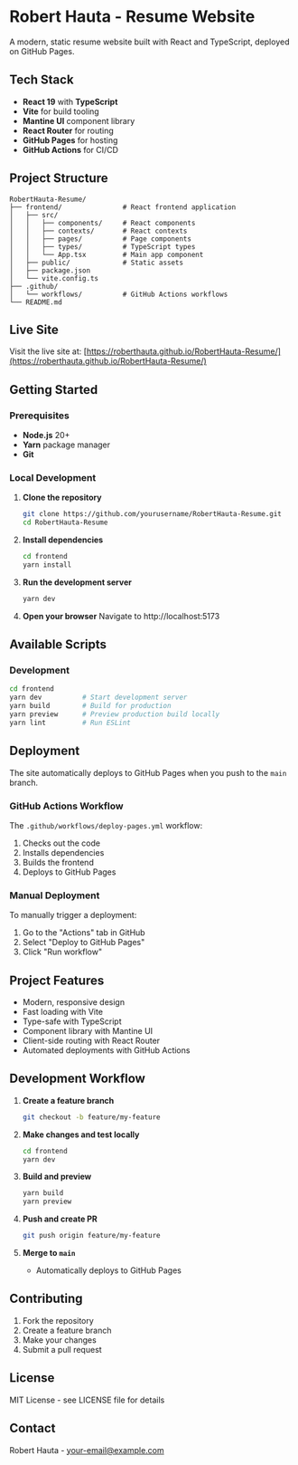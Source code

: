 # Robert Hauta - Resume Website

A modern, static resume website built with React and TypeScript, deployed on GitHub Pages.

## Tech Stack

- **React 19** with **TypeScript**
- **Vite** for build tooling
- **Mantine UI** component library
- **React Router** for routing
- **GitHub Pages** for hosting
- **GitHub Actions** for CI/CD

## Project Structure

```
RobertHauta-Resume/
├── frontend/               # React frontend application
│   ├── src/
│   │   ├── components/     # React components
│   │   ├── contexts/       # React contexts
│   │   ├── pages/          # Page components
│   │   ├── types/          # TypeScript types
│   │   └── App.tsx         # Main app component
│   ├── public/             # Static assets
│   ├── package.json
│   └── vite.config.ts
├── .github/
│   └── workflows/          # GitHub Actions workflows
└── README.md
```

## Live Site

Visit the live site at: [https://roberthauta.github.io/RobertHauta-Resume/](https://roberthauta.github.io/RobertHauta-Resume/)

## Getting Started

### Prerequisites

- **Node.js** 20+
- **Yarn** package manager
- **Git**

### Local Development

1. **Clone the repository**
   ```bash
   git clone https://github.com/yourusername/RobertHauta-Resume.git
   cd RobertHauta-Resume
   ```

2. **Install dependencies**
   ```bash
   cd frontend
   yarn install
   ```

3. **Run the development server**
   ```bash
   yarn dev
   ```

4. **Open your browser**
   Navigate to http://localhost:5173

## Available Scripts

### Development
```bash
cd frontend
yarn dev          # Start development server
yarn build        # Build for production
yarn preview      # Preview production build locally
yarn lint         # Run ESLint
```

## Deployment

The site automatically deploys to GitHub Pages when you push to the `main` branch.

### GitHub Actions Workflow

The `.github/workflows/deploy-pages.yml` workflow:
1. Checks out the code
2. Installs dependencies
3. Builds the frontend
4. Deploys to GitHub Pages

### Manual Deployment

To manually trigger a deployment:
1. Go to the "Actions" tab in GitHub
2. Select "Deploy to GitHub Pages"
3. Click "Run workflow"

## Project Features

- Modern, responsive design
- Fast loading with Vite
- Type-safe with TypeScript
- Component library with Mantine UI
- Client-side routing with React Router
- Automated deployments with GitHub Actions

## Development Workflow

1. **Create a feature branch**
   ```bash
   git checkout -b feature/my-feature
   ```

2. **Make changes and test locally**
   ```bash
   cd frontend
   yarn dev
   ```

3. **Build and preview**
   ```bash
   yarn build
   yarn preview
   ```

4. **Push and create PR**
   ```bash
   git push origin feature/my-feature
   ```

5. **Merge to `main`**
   - Automatically deploys to GitHub Pages

## Contributing

1. Fork the repository
2. Create a feature branch
3. Make your changes
4. Submit a pull request

## License

MIT License - see LICENSE file for details

## Contact

Robert Hauta - [your-email@example.com](mailto:your-email@example.com)